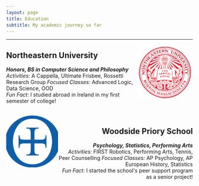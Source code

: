 ```yaml
---
layout: page
title: Education
subtitle: My academic journey so far
---
```

***

<img src="/assets/img/neucircle.png" align="right" width="150" height="150">

  <div style="text-align: left;">
    <p>
      <h2>Northeastern University</h2>
      <b><i>Honors, BS in Computer Science and Philosophy</i></b><br>
        <i>Activities:</i> A Cappella, Ultimate Frisbee, Rossetti Research Group
        <i>Focused Classes:</i> Advanced Logic, Data Science, OOD <br>
        <i>Fun Fact:</i> I studied abroad in Ireland in my first semester of college!
    </p>
  </div><br>

<img src="/assets/img/priorycircle.jpeg" align="left" width="140" height="140">

  <div style="text-align: right;">
    <p>
      <h2>Woodside Priory School</h2>
      <b><i>Psychology, Statistics, Performing Arts</i></b><br>
        <i>Activities:</i> FIRST Robotics, Performing Arts, Tennis, Peer Counselling
        <i>Focused Classes:</i> AP Psychology, AP European History, Statistics<br>
        <i>Fun Fact:</i> I started the school's peer support program as a senior project!
    </p>
  </div><br>